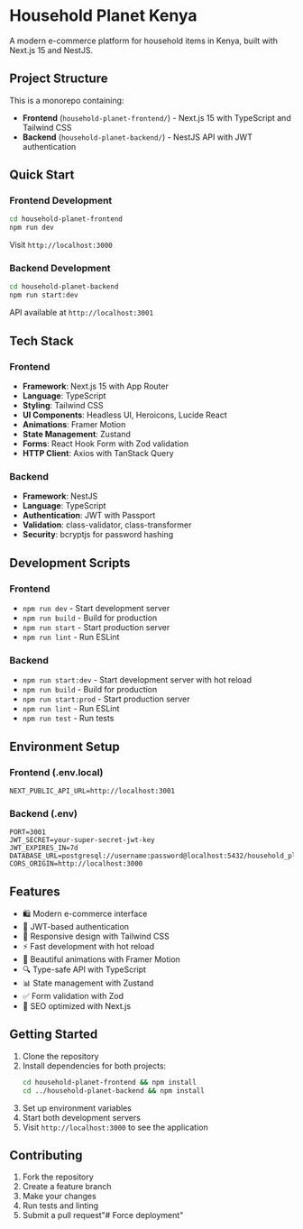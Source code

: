 # Household Planet Kenya

A modern e-commerce platform for household items in Kenya, built with Next.js 15 and NestJS.

## Project Structure

This is a monorepo containing:

- **Frontend** (`household-planet-frontend/`) - Next.js 15 with TypeScript and Tailwind CSS
- **Backend** (`household-planet-backend/`) - NestJS API with JWT authentication

## Quick Start

### Frontend Development

```bash
cd household-planet-frontend
npm run dev
```

Visit `http://localhost:3000`

### Backend Development

```bash
cd household-planet-backend
npm run start:dev
```

API available at `http://localhost:3001`

## Tech Stack

### Frontend
- **Framework**: Next.js 15 with App Router
- **Language**: TypeScript
- **Styling**: Tailwind CSS
- **UI Components**: Headless UI, Heroicons, Lucide React
- **Animations**: Framer Motion
- **State Management**: Zustand
- **Forms**: React Hook Form with Zod validation
- **HTTP Client**: Axios with TanStack Query

### Backend
- **Framework**: NestJS
- **Language**: TypeScript
- **Authentication**: JWT with Passport
- **Validation**: class-validator, class-transformer
- **Security**: bcryptjs for password hashing

## Development Scripts

### Frontend
- `npm run dev` - Start development server
- `npm run build` - Build for production
- `npm run start` - Start production server
- `npm run lint` - Run ESLint

### Backend
- `npm run start:dev` - Start development server with hot reload
- `npm run build` - Build for production
- `npm run start:prod` - Start production server
- `npm run lint` - Run ESLint
- `npm run test` - Run tests

## Environment Setup

### Frontend (.env.local)
```env
NEXT_PUBLIC_API_URL=http://localhost:3001
```

### Backend (.env)
```env
PORT=3001
JWT_SECRET=your-super-secret-jwt-key
JWT_EXPIRES_IN=7d
DATABASE_URL=postgresql://username:password@localhost:5432/household_planet
CORS_ORIGIN=http://localhost:3000
```

## Features

- 🛍️ Modern e-commerce interface
- 🔐 JWT-based authentication
- 📱 Responsive design with Tailwind CSS
- ⚡ Fast development with hot reload
- 🎨 Beautiful animations with Framer Motion
- 🔍 Type-safe API with TypeScript
- 📊 State management with Zustand
- ✅ Form validation with Zod
- 🎯 SEO optimized with Next.js

## Getting Started

1. Clone the repository
2. Install dependencies for both projects:
   ```bash
   cd household-planet-frontend && npm install
   cd ../household-planet-backend && npm install
   ```
3. Set up environment variables
4. Start both development servers
5. Visit `http://localhost:3000` to see the application

## Contributing

1. Fork the repository
2. Create a feature branch
3. Make your changes
4. Run tests and linting
5. Submit a pull request" #   F o r c e   d e p l o y m e n t "      
 